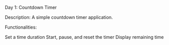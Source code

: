 Day 1: Countdown Timer

Description: A simple countdown timer application.

Functionalities:

Set a time duration
Start, pause, and reset the timer
Display remaining time

